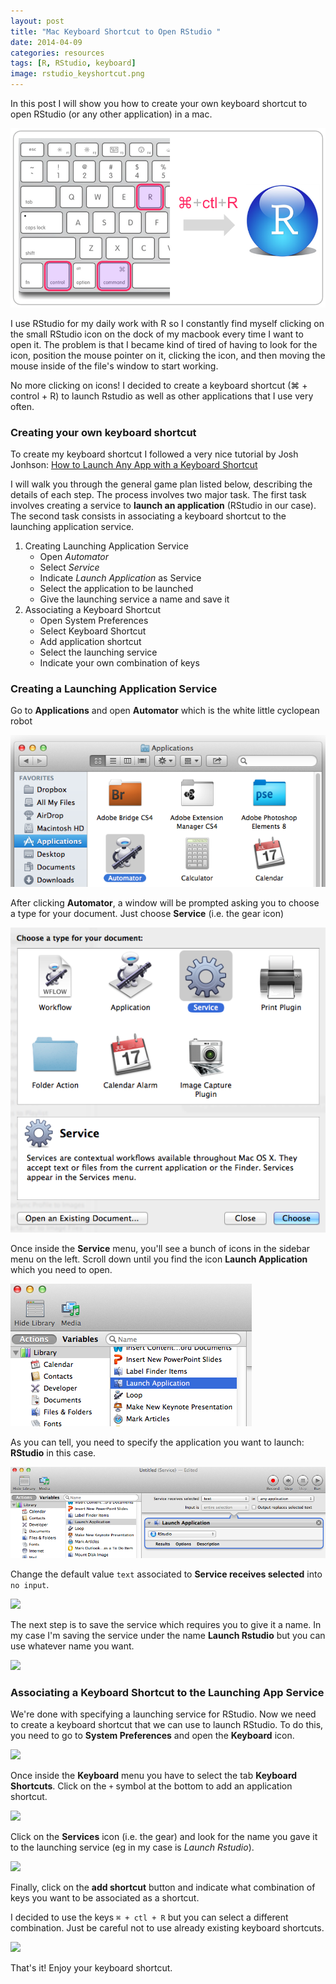 ```yaml
---
layout: post
title: "Mac Keyboard Shortcut to Open RStudio "
date: 2014-04-09
categories: resources
tags: [R, RStudio, keyboard]
image: rstudio_keyshortcut.png
---
```


In this post I will show you how to create your own keyboard shortcut to open RStudio 
(or any other application) in a mac.

<!--more-->

<img class="centered" src="/images/rstudio_keyshortcut.png">

I use RStudio for my daily work with R so I constantly find myself clicking on the small 
RStudio icon on the dock of my macbook every time I want to open it. The problem is that 
I became kind of tired of having to look for the icon, position the mouse pointer on it, 
clicking the icon, and then moving the mouse inside of the file's window to start working.

No more clicking on icons! I decided to create a keyboard shortcut (⌘ + control + R) to launch 
Rstudio as well as other applications that I use very often. 


### Creating your own keyboard shortcut

To create my keyboard shortcut I followed a very nice tutorial by Josh Jonhson: 
[How to Launch Any App with a Keyboard Shortcut](http://computers.tutsplus.com/tutorials/how-to-launch-any-app-with-a-keyboard-shortcut--mac-31463) 

I will walk you through the general game plan listed below, describing the details of 
each step. The process involves two major task. The first task involves creating a service to 
**launch an application** (RStudio in our case). The second task consists in associating 
a keyboard shortcut to the launching application service.

1. Creating Launching Application Service
    + Open *Automator*
    + Select *Service*
    + Indicate *Launch Application* as Service
    + Select the application to be launched
    + Give the launching service a name and save it
2. Associating a Keyboard Shortcut 
    * Open System Preferences 
    * Select Keyboard Shortcut
    * Add application shortcut
    * Select the launching service 
    * Indicate your own combination of keys
  

### Creating a Launching Application Service

Go to **Applications** and open **Automator** which is the white little cyclopean robot 

<img class="centered" src="/images/screenshot_applications_automator.png">


After clicking **Automator**, a window will be prompted asking you to choose a type for 
your document. Just choose **Service** (i.e. the gear icon)

<img class="centered" src="/images/screenshot_automator_service_small.png">


Once inside the **Service** menu, you'll see a bunch of icons in the sidebar menu on the left. 
Scroll down until you find the icon **Launch Application** which you need to open.

<img class="centered" src="/images/screenshot_automator_service_launch_application.png">


As you can tell, you need to specify the application you want to launch: **RStudio** in this case.

<img class="centered" src="/images/screenshot_launch_application_Rstudio_large.png">


Change the default value ```text``` associated to **Service receives selected** into 
```no input```.

<img class="centered" src="/images/screenshot_launch_application_Rstudio.png">


The next step is to save the service which requires you to give it a name. In my case 
I'm saving the service under the name **Launch Rstudio** but you can use whatever name 
you want.

<img class="centered" src="/images/screenshot_launch_Rstudio_small.png">


### Associating a Keyboard Shortcut to the Launching App Service

We're done with specifying a launching service for RStudio. Now we need to create a 
keyboard shortcut that we can use to launch RStudio. To do this, you need to go to 
**System Preferences** and open the **Keyboard** icon.

<img class="centered" src="/images/screenshot_system_preferences.png">


Once inside the **Keyboard** menu you have to select the tab **Keyboard Shortcuts**. 
Click on the ```+``` symbol at the bottom to add an application shortcut.

<img class="centered" src="/images/screenshot_keyboard_shortcuts.png">


Click on the **Services** icon (i.e. the gear) and look for the name you gave it to 
the launching service (eg in my case is *Launch Rstudio*).

<img class="centered" src="/images/screenshot_keyboard_shortcuts_service.png">


Finally, click on the **add shortcut** button and indicate what combination of 
keys you want to be associated as a shortcut. 

I decided to use the keys ```⌘ + ctl + R``` but you can select a different combination. 
Just be careful not to use already existing keyboard shortcuts. 

<img class="centered" src="/images/screenshot_keyboard_shortcuts_launch_Rstudio.png">

That's it! Enjoy your keyboard shortcut.
